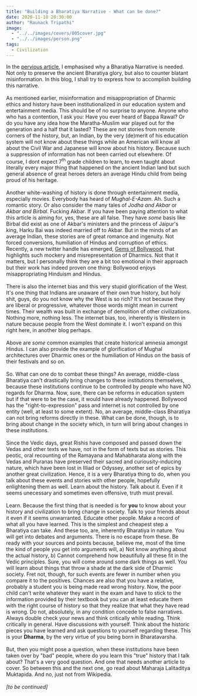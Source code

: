 ```yaml
---
title: "Building a Bharatiya Narrative - What can be done?"
date: 2020-11-10 20:30:00
author: "Raunack Tripathi"
image:
  - "../../images/covers/005cover.jpg"
  - "../../images/person.png"
tags:
  - Civilization
---
```


In the <a href="https://le-raunack.github.io/MiscellaneousBlogs/building-a-bharatiya-narrative-why-is-it-needed" class="link">pervious article</a>, I emphasised why a Bharatiya Narrative is needed. Not only to preserve the ancient Bharatiya glory, but also to counter blatant misinformation. In this blog, I shall try to express how to accomplish building this narrative.
<br><br>
As mentioned earlier, misinformation and misappropriation of Dharmic ethics and history have been institutionalized in our education system and entertainment media. This should be of no surprise to anyone. Anyone who who has a contention, I ask you: Have you ever heard of Bappa Rawal? Or do you have any idea how the Maratha-Muslim war played out for the generation and a half that it lasted? These are not stories from remote corners of the history, but, an Indian, by the very (de)merit of his education system will not know about these things while an American will know all about the Civil War and Japanese will know about his history. Because such a suppression of information has not been carried out elsewhere. Of course, I dont expect 7<sup>th</sup> grade children to learn, to even taught about literally every major thing that happened on the ancient Indian land but such general absence of great heroes deters an average Hindu child from being proud of his heritage.
<br><br>
Another white-washing of history is done through entertainment media, especially movies. Everybody has heard of _Mughal-E-Azam_. Ah. Such a romantic story. Or also consider the many tales of _Jodha and Akbar_ or _Akbar and Birbal_. Fucking Akbar. If you have been paying attention to what this article is aiming for, yes, these are all false. They have _some_ basis like Birbal did exist as one of Akbar's ministers and the princess of Jaipur's king, Harku Bai was indeed married off to Akbar. But in the minds of an average Indian, these stories are of great romance and ingenuity. Not forced conversions, humiliation of Hindus and corruption of ethics. Recently, a new twitter handle has emerged, <a href="https://twitter.com/GemsOfBollywood" class="link">Gems of Bollywood</a>, that highlights such mockery and misrepresentation of Dharmics. Not that it matters, but I personally think they are a bit too emotional in their approach but their work has indeed proven one thing: Bollywood enjoys misappropriating Hinduism and Hindus.
<br><br>
There is also the internet bias and this very stupid glorification of the West. It's one thing that Indians are unaware of their own true history, but holy shit, guys, do you not know why the West is so rich? It's not because they are liberal or progressive, whatever those words might mean in current times. Their wealth was built in exchange of demolition of other civilizations. Nothing more, nothing less. The internet bias, too, inherently is Western in nature because people from the West dominate it. I won't expand on this right here, in another blog perhaps.
<br><br>
Above are _some_ common examples that create historical amnesia amongst Hindus. I can also provide the example of glorification of Mughal architectures over Dharmic ones or the humiliation of Hindus on the basis of their festivals and so on.
<br><br>
So. What can one do to combat these things? An average, middle-class Bharatiya can't drastically bring changes to these institutions themselves, because these institutions continue to be controlled by people who have NO regards for Dharma. Now, sure, there can be reforms in education system but if that were to be the case, it would have already happened. Bollywood has the "right-to-expression" pass and internet is not controlled by one entity (well, at least to some extent). No, an average, middle-class Bharatiya can not bring reforms directly in these. What can be done, though, is to bring about change in the society which, in turn will bring about changes in these institutions.
<br><br>
Since the Vedic days, great Rishis have composed and passed down the Vedas and other texts we have, not in the form of texts but as stories. This peotic, oral recounting of the Ramayana and Mahabharata along with the Vedas and Puranas have preserved their sacred and curiousity-inducing nature, which have been lost in Illiad or Odyssey, another set of epics by another great civilization. Hence, it is a very Bharatiya thing to do, when you talk about these events and stories with other people, hopefully enlightening them as well. Learn about the history. Talk about it. Even if it seems unecessary and sometimes even offensive, truth must prevail.
<br><br>
Learn. Because the first thing that is needed is for **you** to know about your history and civilization to bring change in society. Talk to your friends about it even if it seems unwarranted. Educate other people. Make a record of what all you have learned. This is the simplest and cheapest step a Bharatiya can take. And these too, are, inherently Bharatiya in nature. You will get into debates and arguments. There is no escape from these. Be ready with your sources and points because, believe me, most of the time the kind of people you get into arguments will, a) Not know anything about the actual history, b) Cannot comprehend how beautifully all these fit in the Vedic principles. Sure, you will come around some dark things as well. You will learn about things that throw a shade at the dark side of Dharmic society. Fret not, though, for such events are fewer in number when you compare it to the positives. Chances are also that you have a relative, probably a student you is being made read wrong history. Now, the poor child can't write whatever they want in the exam and have to stick to the information provided by their textbook but you can at least educate them with the right course of history so that they realize that what they have read is wrong. Do not, absolutely, in any condition concede to false narratives. Always double check your news and think critically while reading. Think critically in general. Have discussions with yourself. Think about the historic pieces you have learned and ask questions to yourself regarding these. This is your **Dharma**, by the very virtue of you being born in Bharatavarsha.
<br><br>
But, then you might pose a question, when these institutions have been taken over by "bad" people, where do you learn this "true" history that I talk about? That's a very good question. And one that needs another article to cover. So between this and the next one, go read about Maharaja Lalitaditya Muktapida. And no, just not from Wikipedia.
<br><br>
_[to be continued]_
